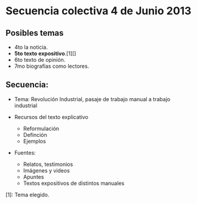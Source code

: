 # Secuencia colectiva 4 de Junio 2013

## Posibles temas
+ 4to la noticia.
+ **5to texto expositivo**.[1][]
+ 6to texto de opinión.
+ 7mo biografías como lectores.

## Secuencia:
+ Tema: Revolución Industrial, pasaje de trabajo manual a trabajo industrial

+ Recursos del texto explicativo
  - Reformulación
  - Definción
  - Ejemplos

+ Fuentes: 
  - Relatos, testimonios
  - Imágenes y videos
  - Apuntes
  - Textos expositivos de distintos manuales

[1]: Tema elegido.	

